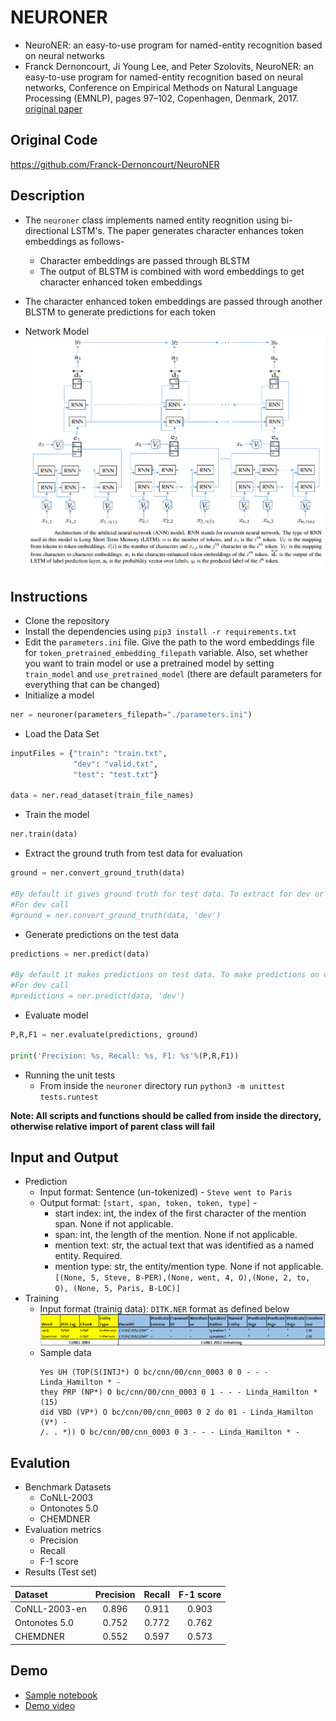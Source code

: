 # NEURONER
- NeuroNER: an easy-to-use program for named-entity recognition based on neural networks
- Franck Dernoncourt, Ji Young Lee, and Peter Szolovits, NeuroNER: an easy-to-use program for named-entity recognition based on neural networks, Conference on Empirical Methods on Natural Language Processing (EMNLP), pages 97–102, Copenhagen, Denmark, 2017. [original paper](https://www.aclweb.org/anthology/D17-2017)

## Original Code
https://github.com/Franck-Dernoncourt/NeuroNER

## Description
- The `neuroner` class implements named entity reognition using bi-directional LSTM's. The paper generates character enhances token embeddings as follows-
    - Character embeddings are passed through BLSTM
    - The output of BLSTM is combined with word embeddings to get character enhanced token embeddings
- The character enhanced token embeddings are passed through another BLSTM to generate predictions for each token

- Network Model
 ![alt text](./resources/model.png)
 
## Instructions

- Clone the repository
- Install the dependencies using `pip3 install -r requirements.txt`
- Edit the `parameters.ini` file. Give the path to the word embeddings file for `token_pretrained_embedding_filepath` variable. Also, set whether you want to train model or use a pretrained model by setting `train_model` and `use_pretrained_model` (there are default parameters for everything that can be changed)
- Initialize a model
```python
ner = neuroner(parameters_filepath="./parameters.ini")
```
- Load the Data Set
```python
inputFiles = {"train": "train.txt",
              "dev": "valid.txt",
              "test": "test.txt"}

data = ner.read_dataset(train_file_names)
```
- Train the model
```python
ner.train(data)
```
- Extract the ground truth from test data for evaluation
```python
ground = ner.convert_ground_truth(data)

#By default it gives ground truth for test data. To extract for dev or train pass the type as parameter
#For dev call
#ground = ner.convert_ground_truth(data, 'dev')
```
- Generate predictions on the test data
```python
predictions = ner.predict(data)

#By default it makes predictions on test data. To make predictions on dev or train pass the type as parameter
#For dev call
#predictions = ner.predict(data, 'dev')
```
- Evaluate model
```python
P,R,F1 = ner.evaluate(predictions, ground)

print('Precision: %s, Recall: %s, F1: %s'%(P,R,F1))
```
- Running the unit tests
    - From inside the `neuroner` directory run `python3 -m unittest tests.runtest`

**Note: All scripts and functions should be called from inside the directory, otherwise relative import of parent class will fail**

## Input and Output
- Prediction
    -  Input format: Sentence (un-tokenized) - `Steve went to Paris`
    -  Output format: `[start, span, token, token, type]` - 
        - start index: int, the index of the first character of the mention span. None if not applicable.
        - span: int, the length of the mention. None if not applicable.
        - mention text: str, the actual text that was identified as a named entity. Required.
        - mention type: str, the entity/mention type. None if not applicable.<br>
`[(None, 5, Steve, B-PER),(None, went, 4, O),(None, 2, to, O), (None, 5, Paris, B-LOC)]`
- Training
    - Input format (trainig data): `DITK.NER` format as defined below
        ![alt text](./resources/ditk-format.png)
    - Sample data
        ```
        Yes UH (TOP(S(INTJ*) O bc/cnn/00/cnn_0003 0 0 - - - Linda_Hamilton * -
        they PRP (NP*) O bc/cnn/00/cnn_0003 0 1 - - - Linda_Hamilton * (15)
        did VBD (VP*) O bc/cnn/00/cnn_0003 0 2 do 01 - Linda_Hamilton (V*) -
        /. . *)) O bc/cnn/00/cnn_0003 0 3 - - - Linda_Hamilton * -
        ```

## Evalution
- Benchmark Datasets
    - CoNLL-2003
    - Ontonotes 5.0
    - CHEMDNER
- Evaluation metrics
    - Precision
    - Recall
    - F-1 score
- Results (Test set)

| Dataset | Precision | Recall | F-1 score | 
| :--- | :---: | :---: | :---: | 
| CoNLL-2003-en | 0.896 | 0.911 | 0.903 |  
| Ontonotes 5.0 | 0.752 | 0.772 | 0.762 | 
| CHEMDNER | 0.552 | 0.597 | 0.573 | 

## Demo
- [Sample notebook](./demo.ipynb)
- [Demo video](https://www.youtube.com/watch?v=MO2LNQ4eP1U)
